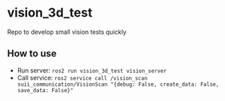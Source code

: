 # vision_3d_test
Repo to develop small vision tests quickly

## How to use
* Run server: `ros2 run vision_3d_test vision_server`
* Call service: `ros2 service call /vision_scan suii_communication/VisionScan "{debug: False, create_data: False, save_data: False}"`